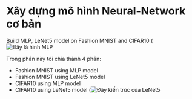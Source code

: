 # Xây dựng mô hình Neural-Network cơ bản
Build MLP, LeNet5 model on Fashion MNIST and CIFAR10
(![Đây là hình MLP](https://cdn.analyticsvidhya.com/wp-content/uploads/2020/02/ANN-Graph.gif)

Trong phần này tôi chia thành 4 phần:
- Fashion MNIST using MLP model
- Fashion MNIST using LeNet5 model
- CIFAR10 using MLP model
- CIFAR10 using LeNet5 model
(![Đây kiến trúc của LeNet5](https://cdn-images-1.medium.com/max/800/1*lvvWF48t7cyRWqct13eU0w.jpeg)
